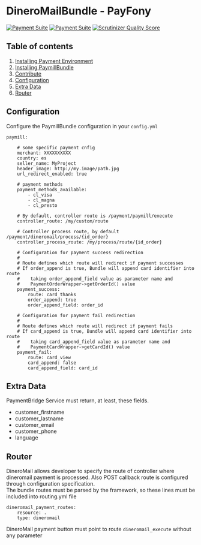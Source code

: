 DineroMailBundle - PayFony
=====

[![Payment Suite](http://mmoreram.github.io/PaymentCoreBundle/public/images/payment-suite.png)](https://github.com/mmoreram/PaymentCoreBundle)
[![Payment Suite](http://mmoreram.github.io/PaymentCoreBundle/public/images/still-maintained.png)]()
[![Scrutinizer Quality Score](https://scrutinizer-ci.com/g/mmoreram/DineroMailBundle/badges/quality-score.png?s=b56ed7f3a43fd7543777ec9beac26a30891fcf43)](https://scrutinizer-ci.com/g/mmoreram/DineroMailBundle/)

Table of contents
-----

1.  [Installing Payment Environment](https://gist.github.com/mmoreram/6771947#file-configure-payfony-environment-md)
2.  [Installing PaymillBundle](https://gist.github.com/mmoreram/6771869#file-install-platform-md)
3.  [Contribute](http://github.com/mmoreram/PaymentCoreBundle/blob/master/Resources/docs/contribute.md)
4.  [Configuration](#configuration)
5.  [Extra Data](#extra-data)
6.  [Router](#router)

Configuration
-----

Configure the PaymillBundle configuration in your `config.yml`

    paymill:

        # some specific payment cnfig
        merchant: XXXXXXXXXX
        country: es
        seller_name: MyProject
        header_image: http://my.image/path.jpg
        url_redirect_enabled: true

        # payment methods
        payment_methods_available:
            - cl_visa
            - cl_magna
            - cl_presto

        # By default, controller route is /payment/paymill/execute
        controller_route: /my/custom/route

        # Controller process route, by default /payment/dineromail/process/{id_order}
        controller_process_route: /my/process/route/{id_order}

        # Configuration for payment success redirection
        #
        # Route defines which route will redirect if payment successes
        # If order_append is true, Bundle will append card identifier into route
        #    taking order_append_field value as parameter name and
        #    PaymentOrderWrapper->getOrderId() value
        payment_success:
            route: card_thanks
            order_append: true
            order_append_field: order_id

        # Configuration for payment fail redirection
        #
        # Route defines which route will redirect if payment fails
        # If card_append is true, Bundle will append card identifier into route
        #    taking card_append_field value as parameter name and
        #    PaymentCardWrapper->getCardId() value
        payment_fail:
            route: card_view
            card_append: false
            card_append_field: card_id

Extra Data
-----

PaymentBridge Service must return, at least, these fields.

* customer_firstname
* customer_lastname
* customer_email
* customer_phone
* language

Router
-----

DineroMail allows developer to specify the route of controller where dineromail payment is processed.  Also POST callback route is configured through configuration specification.  
The bundle routes must be parsed by the framework, so these lines must be included into routing.yml file  

    dineromail_payment_routes:
        resource: .
        type: dineromail

DineroMail payment button must point to route `dineromail_execute` without any parameter